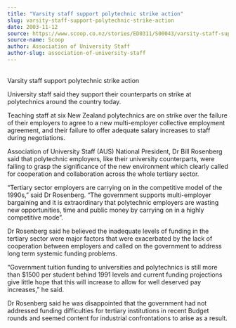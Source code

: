 ```yaml
---
title: "Varsity staff support polytechnic strike action"
slug: varsity-staff-support-polytechnic-strike-action
date: 2003-11-12
source: https://www.scoop.co.nz/stories/ED0311/S00043/varsity-staff-support-polytechnic-strike-action.htm
source-name: Scoop
author: Association of University Staff
author-slug: association-of-university-staff
---
```


<p><br>Varsity staff support polytechnic strike action</p>

<p></p>

<p>University staff said they support their counterparts on
strike at polytechnics around the country today.</p>

<p></p>

<p>Teaching staff at six New Zealand polytechnics are on
strike over the failure of their employers to agree to a new
multi-employer collective employment agreement, and their
failure to offer adequate salary increases to staff during
negotiations.</p>

<p></p>

<p>Association of University Staff (AUS)
National President, Dr Bill Rosenberg said that polytechnic
employers, like their university counterparts, were failing
to grasp the significance of the new environment which
clearly called for cooperation and collaboration across the
whole tertiary sector.</p>

<p></p>

<p>“Tertiary sector employers are
carrying on in the competitive model of the 1990s,” said Dr
Rosenberg. “The government supports multi-employer
bargaining and it is extraordinary that polytechnic
employers are wasting new opportunities, time and public
money by carrying on in a highly competitive mode”.</p>

<p></p>

<p>Dr
Rosenberg said he believed the inadequate levels of funding
in the tertiary sector were major factors that were
exacerbated by the lack of cooperation between employers and
called on the government to address long term systemic
funding problems.</p>

<p></p>

<p>“Government tuition funding to
universities and polytechnics is still more than $1500 per
student behind 1991 levels and current funding projections
give little hope that this will increase to allow for well
deserved pay increases,” he said.</p>

<p></p>

<p>Dr Rosenberg said he
was disappointed that the government had not addressed
funding difficulties for tertiary institutions in recent
Budget rounds and seemed content for industrial
confrontations to arise as a result.</p>






<!--


